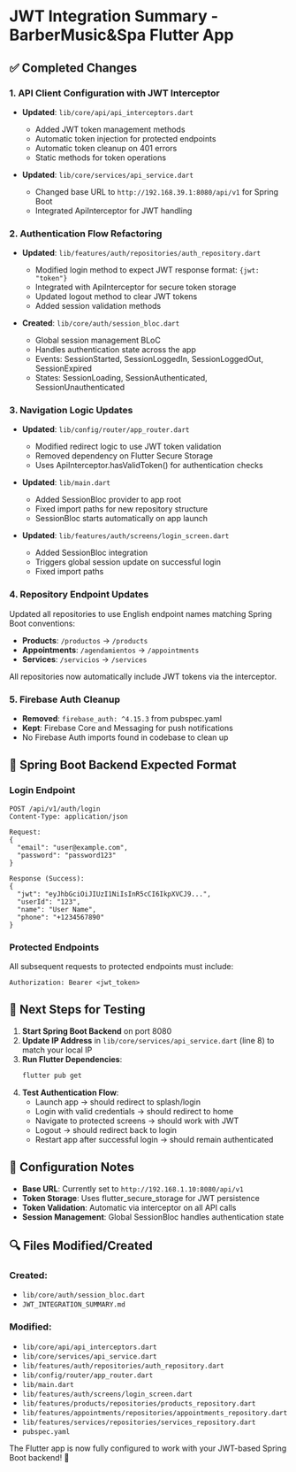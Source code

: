 # JWT Integration Summary - BarberMusic&Spa Flutter App

## ✅ Completed Changes

### 1. API Client Configuration with JWT Interceptor
- **Updated**: `lib/core/api/api_interceptors.dart`
  - Added JWT token management methods
  - Automatic token injection for protected endpoints
  - Automatic token cleanup on 401 errors
  - Static methods for token operations

- **Updated**: `lib/core/services/api_service.dart`
  - Changed base URL to `http://192.168.39.1:8080/api/v1` for Spring Boot
  - Integrated ApiInterceptor for JWT handling

### 2. Authentication Flow Refactoring
- **Updated**: `lib/features/auth/repositories/auth_repository.dart`
  - Modified login method to expect JWT response format: `{jwt: "token"}`
  - Integrated with ApiInterceptor for secure token storage
  - Updated logout method to clear JWT tokens
  - Added session validation methods

- **Created**: `lib/core/auth/session_bloc.dart`
  - Global session management BLoC
  - Handles authentication state across the app
  - Events: SessionStarted, SessionLoggedIn, SessionLoggedOut, SessionExpired
  - States: SessionLoading, SessionAuthenticated, SessionUnauthenticated

### 3. Navigation Logic Updates
- **Updated**: `lib/config/router/app_router.dart`
  - Modified redirect logic to use JWT token validation
  - Removed dependency on Flutter Secure Storage
  - Uses ApiInterceptor.hasValidToken() for authentication checks

- **Updated**: `lib/main.dart`
  - Added SessionBloc provider to app root
  - Fixed import paths for new repository structure
  - SessionBloc starts automatically on app launch

- **Updated**: `lib/features/auth/screens/login_screen.dart`
  - Added SessionBloc integration
  - Triggers global session update on successful login
  - Fixed import paths

### 4. Repository Endpoint Updates
Updated all repositories to use English endpoint names matching Spring Boot conventions:

- **Products**: `/productos` → `/products`
- **Appointments**: `/agendamientos` → `/appointments`
- **Services**: `/servicios` → `/services`

All repositories now automatically include JWT tokens via the interceptor.

### 5. Firebase Auth Cleanup
- **Removed**: `firebase_auth: ^4.15.3` from pubspec.yaml
- **Kept**: Firebase Core and Messaging for push notifications
- No Firebase Auth imports found in codebase to clean up

## 🔧 Spring Boot Backend Expected Format

### Login Endpoint
```
POST /api/v1/auth/login
Content-Type: application/json

Request:
{
  "email": "user@example.com",
  "password": "password123"
}

Response (Success):
{
  "jwt": "eyJhbGciOiJIUzI1NiIsInR5cCI6IkpXVCJ9...",
  "userId": "123",
  "name": "User Name",
  "phone": "+1234567890"
}
```

### Protected Endpoints
All subsequent requests to protected endpoints must include:
```
Authorization: Bearer <jwt_token>
```

## 🚀 Next Steps for Testing

1. **Start Spring Boot Backend** on port 8080
2. **Update IP Address** in `lib/core/services/api_service.dart` (line 8) to match your local IP
3. **Run Flutter Dependencies**:
   ```bash
   flutter pub get
   ```
4. **Test Authentication Flow**:
   - Launch app → should redirect to splash/login
   - Login with valid credentials → should redirect to home
   - Navigate to protected screens → should work with JWT
   - Logout → should redirect back to login
   - Restart app after successful login → should remain authenticated

## 📝 Configuration Notes

- **Base URL**: Currently set to `http://192.168.1.10:8080/api/v1`
- **Token Storage**: Uses flutter_secure_storage for JWT persistence
- **Token Validation**: Automatic via interceptor on all API calls
- **Session Management**: Global SessionBloc handles authentication state

## 🔍 Files Modified/Created

### Created:
- `lib/core/auth/session_bloc.dart`
- `JWT_INTEGRATION_SUMMARY.md`

### Modified:
- `lib/core/api/api_interceptors.dart`
- `lib/core/services/api_service.dart`
- `lib/features/auth/repositories/auth_repository.dart`
- `lib/config/router/app_router.dart`
- `lib/main.dart`
- `lib/features/auth/screens/login_screen.dart`
- `lib/features/products/repositories/products_repository.dart`
- `lib/features/appointments/repositories/appointments_repository.dart`
- `lib/features/services/repositories/services_repository.dart`
- `pubspec.yaml`

The Flutter app is now fully configured to work with your JWT-based Spring Boot backend! 🎉